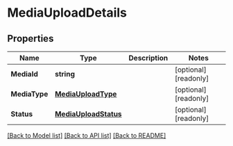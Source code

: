 # MediaUploadDetails

## Properties

Name | Type | Description | Notes
------------ | ------------- | ------------- | -------------
**MediaId** | **string** |  | [optional] [readonly] 
**MediaType** | [**MediaUploadType**](MediaUploadType.md) |  | [optional] [readonly] 
**Status** | [**MediaUploadStatus**](MediaUploadStatus.md) |  | [optional] [readonly] 

[[Back to Model list]](../README.md#documentation-for-models) [[Back to API list]](../README.md#documentation-for-api-endpoints) [[Back to README]](../README.md)



